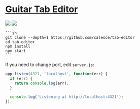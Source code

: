 # [Guitar Tab Editor](https://github.com/calesce/tab-editor)

![](https://img.shields.io/github/license/calesce/tab-editor?style=flat-square) ![](https://img.shields.io/github/last-commit/scillidan/tab-editor/master?label=last%20commit%20(fork)&style=flat-square)

````{tab} From source
```sh
git clone --depth=1 https://github.com/calesce/tab-editor
cd tab-editor
npm install
npm start
```
````

If you need to change port, edit `server.js`:

```js
app.listen(4321, 'localhost', function(err) {
  if (err) {
    return console.log(err);
  }

  console.log('Listening at http://localhost:4321');
});
```